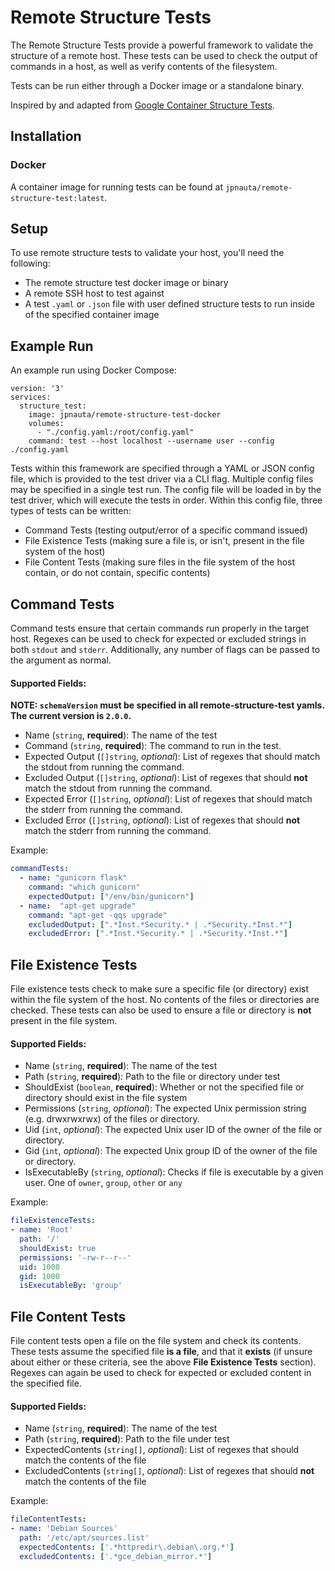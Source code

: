 Remote Structure Tests
====================

The Remote Structure Tests provide a powerful framework to validate the structure
of a remote host. These tests can be used to check the output of commands
in a host, as well as verify contents of the filesystem.

Tests can be run either through a Docker image or a standalone binary.

Inspired by and adapted from
[Google Container Structure Tests](https://github.com/GoogleContainerTools/container-structure-test).

## Installation

### Docker

A container image for running tests can be found at `jpnauta/remote-structure-test:latest`.

## Setup
To use remote structure tests to validate your host, you'll need the following:
- The remote structure test docker image or binary
- A remote SSH host to test against
- A test `.yaml` or `.json` file with user defined structure tests to run inside of the specified container image

## Example Run

An example run using Docker Compose:

```
version: '3'
services:
  structure_test:
    image: jpnauta/remote-structure-test-docker
    volumes:
      - "./config.yaml:/root/config.yaml"
    command: test --host localhost --username user --config ./config.yaml
```

Tests within this framework are specified through a YAML or JSON config file,
which is provided to the test driver via a CLI flag. Multiple config files may
be specified in a single test run. The config file will be loaded in by the
test driver, which will execute the tests in order. Within this config file,
three types of tests can be written:

- Command Tests (testing output/error of a specific command issued)
- File Existence Tests (making sure a file is, or isn't, present in the
file system of the host)
- File Content Tests (making sure files in the file system of the host
contain, or do not contain, specific contents)

## Command Tests
Command tests ensure that certain commands run properly in the target host.
Regexes can be used to check for expected or excluded strings in both `stdout`
and `stderr`. Additionally, any number of flags can be passed to the argument
as normal.

#### Supported Fields:

**NOTE: `schemaVersion` must be specified in all remote-structure-test yamls. The current version is `2.0.0`.**

- Name (`string`, **required**): The name of the test
- Command (`string`, **required**): The command to run in the test.
- Expected Output (`[]string`, *optional*): List of regexes that should
match the stdout from running the command.
- Excluded Output (`[]string`, *optional*): List of regexes that should **not**
match the stdout from running the command.
- Expected Error (`[]string`, *optional*): List of regexes that should
match the stderr from running the command.
- Excluded Error (`[]string`, *optional*): List of regexes that should **not**
match the stderr from running the command.

Example:
```yaml
commandTests:
  - name: "gunicorn flask"
    command: "which gunicorn"
    expectedOutput: ["/env/bin/gunicorn"]
  - name:  "apt-get upgrade"
    command: "apt-get -qqs upgrade"
    excludedOutput: [".*Inst.*Security.* | .*Security.*Inst.*"]
    excludedError: [".*Inst.*Security.* | .*Security.*Inst.*"]
```

## File Existence Tests
File existence tests check to make sure a specific file (or directory) exist
within the file system of the host. No contents of the files or directories
are checked. These tests can also be used to ensure a file or directory is
**not** present in the file system.

#### Supported Fields:

- Name (`string`, **required**): The name of the test
- Path (`string`, **required**): Path to the file or directory under test
- ShouldExist (`boolean`, **required**): Whether or not the specified file or
directory should exist in the file system
- Permissions (`string`, *optional*): The expected Unix permission string (e.g.
  drwxrwxrwx) of the files or directory.
- Uid (`int`, *optional*): The expected Unix user ID of the owner of the file
  or directory.
- Gid (`int`, *optional*): The expected Unix group ID of the owner of the file or directory.
- IsExecutableBy (`string`, *optional*): Checks if file is executable by a given user.
  One of `owner`, `group`, `other` or `any`

Example:
```yaml
fileExistenceTests:
- name: 'Root'
  path: '/'
  shouldExist: true
  permissions: '-rw-r--r--'
  uid: 1000
  gid: 1000
  isExecutableBy: 'group'
```

## File Content Tests
File content tests open a file on the file system and check its contents.
These tests assume the specified file **is a file**, and that it **exists**
(if unsure about either or these criteria, see the above
**File Existence Tests** section). Regexes can again be used to check for
expected or excluded content in the specified file.

#### Supported Fields:

- Name (`string`, **required**): The name of the test
- Path (`string`, **required**): Path to the file under test
- ExpectedContents (`string[]`, *optional*): List of regexes that
should match the contents of the file
- ExcludedContents (`string[]`, *optional*): List of regexes that
should **not** match the contents of the file

Example:
```yaml
fileContentTests:
- name: 'Debian Sources'
  path: '/etc/apt/sources.list'
  expectedContents: ['.*httpredir\.debian\.org.*']
  excludedContents: ['.*gce_debian_mirror.*']
```
